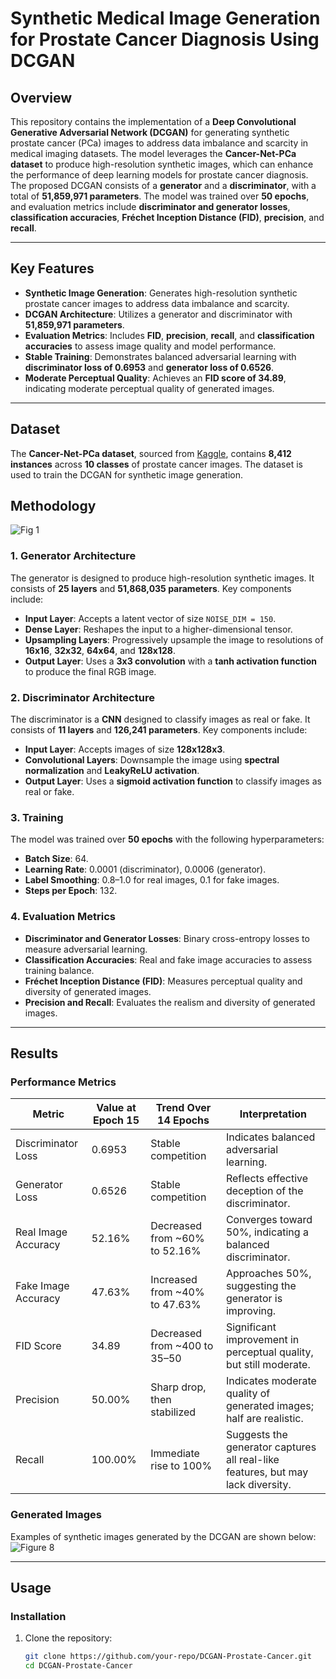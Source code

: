 # Synthetic Medical Image Generation for Prostate Cancer Diagnosis Using DCGAN

## Overview
This repository contains the implementation of a **Deep Convolutional Generative Adversarial Network (DCGAN)** for generating synthetic prostate cancer (PCa) images to address data imbalance and scarcity in medical imaging datasets. The model leverages the **Cancer-Net-PCa dataset** to produce high-resolution synthetic images, which can enhance the performance of deep learning models for prostate cancer diagnosis. The proposed DCGAN consists of a **generator** and a **discriminator**, with a total of **51,859,971 parameters**. The model was trained over **50 epochs**, and evaluation metrics include **discriminator and generator losses**, **classification accuracies**, **Fréchet Inception Distance (FID)**, **precision**, and **recall**.

---

## Key Features
- **Synthetic Image Generation**: Generates high-resolution synthetic prostate cancer images to address data imbalance and scarcity.
- **DCGAN Architecture**: Utilizes a generator and discriminator with **51,859,971 parameters**.
- **Evaluation Metrics**: Includes **FID**, **precision**, **recall**, and **classification accuracies** to assess image quality and model performance.
- **Stable Training**: Demonstrates balanced adversarial learning with **discriminator loss of 0.6953** and **generator loss of 0.6526**.
- **Moderate Perceptual Quality**: Achieves an **FID score of 34.89**, indicating moderate perceptual quality of generated images.

---

## Dataset
The **Cancer-Net-PCa dataset**, sourced from [Kaggle](https://www.kaggle.com/datasets/cancer-net-pca), contains **8,412 instances** across **10 classes** of prostate cancer images. The dataset is used to train the DCGAN for synthetic image generation.

## Methodology
![Fig 1](https://github.com/user-attachments/assets/aaf0c900-b13f-44e6-9d6a-170544c67ab5)

### 1. **Generator Architecture**
The generator is designed to produce high-resolution synthetic images. It consists of **25 layers** and **51,868,035 parameters**. Key components include:
- **Input Layer**: Accepts a latent vector of size `NOISE_DIM = 150`.
- **Dense Layer**: Reshapes the input to a higher-dimensional tensor.
- **Upsampling Layers**: Progressively upsample the image to resolutions of **16x16**, **32x32**, **64x64**, and **128x128**.
- **Output Layer**: Uses a **3x3 convolution** with a **tanh activation function** to produce the final RGB image.

### 2. **Discriminator Architecture**
The discriminator is a **CNN** designed to classify images as real or fake. It consists of **11 layers** and **126,241 parameters**. Key components include:
- **Input Layer**: Accepts images of size **128x128x3**.
- **Convolutional Layers**: Downsample the image using **spectral normalization** and **LeakyReLU activation**.
- **Output Layer**: Uses a **sigmoid activation function** to classify images as real or fake.

### 3. **Training**
The model was trained over **50 epochs** with the following hyperparameters:
- **Batch Size**: 64.
- **Learning Rate**: 0.0001 (discriminator), 0.0006 (generator).
- **Label Smoothing**: 0.8–1.0 for real images, 0.1 for fake images.
- **Steps per Epoch**: 132.

### 4. **Evaluation Metrics**
- **Discriminator and Generator Losses**: Binary cross-entropy losses to measure adversarial learning.
- **Classification Accuracies**: Real and fake image accuracies to assess training balance.
- **Fréchet Inception Distance (FID)**: Measures perceptual quality and diversity of generated images.
- **Precision and Recall**: Evaluates the realism and diversity of generated images.

---

## Results
### Performance Metrics
| Metric                  | Value at Epoch 15 | Trend Over 14 Epochs          | Interpretation                                                                 |
|-------------------------|-------------------|-------------------------------|--------------------------------------------------------------------------------|
| Discriminator Loss      | 0.6953           | Stable competition            | Indicates balanced adversarial learning.                                       |
| Generator Loss          | 0.6526           | Stable competition            | Reflects effective deception of the discriminator.                             |
| Real Image Accuracy     | 52.16%           | Decreased from ~60% to 52.16% | Converges toward 50%, indicating a balanced discriminator.                     |
| Fake Image Accuracy     | 47.63%           | Increased from ~40% to 47.63% | Approaches 50%, suggesting the generator is improving.                         |
| FID Score               | 34.89            | Decreased from ~400 to 35–50  | Significant improvement in perceptual quality, but still moderate.             |
| Precision               | 50.00%           | Sharp drop, then stabilized   | Indicates moderate quality of generated images; half are realistic.            |
| Recall                  | 100.00%          | Immediate rise to 100%        | Suggests the generator captures all real-like features, but may lack diversity. |

### Generated Images
Examples of synthetic images generated by the DCGAN are shown below:
![Figure 8](https://github.com/user-attachments/assets/dc20dd6e-4078-4851-b6cc-6583b72d2a62)

---

## Usage
### Installation
1. Clone the repository:
   ```bash
   git clone https://github.com/your-repo/DCGAN-Prostate-Cancer.git
   cd DCGAN-Prostate-Cancer
